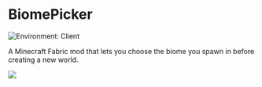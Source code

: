 # BiomePicker
![Environment: Client](https://img.shields.io/badge/environment-client-1976d2?style=flat-square)

A Minecraft Fabric mod that lets you choose the biome you spawn in before creating a new world.

![](https://i.imgur.com/lHvZI6i.png)

